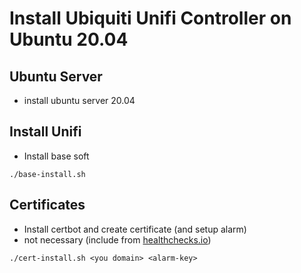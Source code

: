 # Install Ubiquiti Unifi Controller on Ubuntu 20.04

## Ubuntu Server
- install ubuntu server 20.04

## Install Unifi

- Install base soft
```
./base-install.sh
```

## Certificates

- Install certbot and create certificate (and setup alarm)
- <alarm-key> not necessary (include from [healthchecks.io](https://healthchecks.io))

```
./cert-install.sh <you domain> <alarm-key>
```
